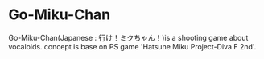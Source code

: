 # Go-Miku-Chan
Go-Miku-Chan(Japanese : 行け！ミクちゃん！)is a shooting game about vocaloids. concept is base on PS game 'Hatsune Miku Project-Diva F 2nd'.
